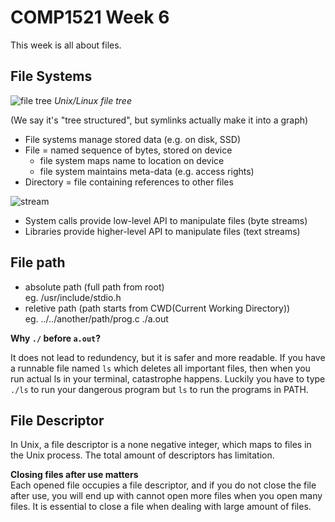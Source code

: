 # COMP1521 Week 6

This week is all about files.

## File Systems

![file tree](https://www.cse.unsw.edu.au/~cs1521/19T2/lectures/week06/Pics/opsys/unix-fs.png)
*Unix/Linux file tree*

(We say it's "tree structured", but symlinks actually make it into a graph)

- File systems manage stored data (e.g. on disk, SSD)
- File = named sequence of bytes, stored on device
  - file system maps name to location on device
  - file system maintains meta-data (e.g. access rights)
- Directory = file containing references to other files

![stream](https://www.cse.unsw.edu.au/~cs1521/19T2/lectures/week06/Pics/filesys/streams.png)

- System calls provide low-level API to manipulate files  (byte streams)
- Libraries provide higher-level API to manipulate files  (text streams)

## File path

- absolute path (full path from root)  
  eg. /usr/include/stdio.h
- reletive path (path starts from CWD(Current Working Directory))  
  eg. ../../another/path/prog.c ./a.out

**Why `./` before `a.out`?**

It does not lead to redundency, but it is safer and more readable. If you have a runnable file named `ls` which deletes all important files, then when you run actual ls in your terminal, catastrophe happens. Luckily you have to type `./ls` to run your dangerous program but `ls` to run the programs in PATH.

## File Descriptor

In Unix, a file descriptor is a none negative integer, which maps to files in the Unix process. The total amount of descriptors has limitation.

**Closing files after use matters**  
Each opened file occupies a file descriptor, and if you do not close the file after use, you will end up with cannot open more files when you open many files. It is essential to close a file when dealing with large amount of files.
